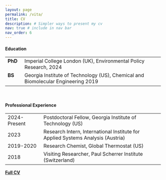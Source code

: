 ```yaml
---
layout: page
permalink: /vita/
title: CV
description: # Simpler ways to present my cv
nav: true # include in nav bar
nav_order: 6
---
```


<html>
<style>
table, th, td {
  border:none;
}
td[rowspan] {
  vertical-align: top;
  text-align: left;
}
</style>
<body>

<h4>Education</h4>
<table cellspacing="0" cellpadding="0">
  <tr>
    <td><b>PhD</b> &nbsp;</td>
    <td>Imperial College London (UK), Environmental Policy Research, 2024</td>
  </tr>
  <tr>
    <td><b>BS</b> &nbsp;&nbsp;&nbsp;&nbsp;</td>
    <td>Georgia Institute of Technology (US), Chemical and Biomolecular Engineering 2019</td>
  </tr>
</table>
<br>

<h4>Professional Experience</h4>
<table cellspacing="0" cellpadding="0">
  <tr>
    <td>2024-Present&nbsp;&nbsp;&nbsp;</td>
    <td>Postdoctoral Fellow, Georgia Institute of Technology (US)</td>
  </tr>
  <tr>
    <td>2023 </td>
    <td>Research Intern, International Institute for Applied Systems Analysis (Austria)</td>
  </tr>
  <tr>
  	<td>2019-2020</td>
    <td>Research Chemist, Global Thermostat (US)</td>
  </tr>
  <tr>
  	<td>2018</td>
    <td>Visiting Researcher, Paul Scherrer Institute (Switzerland)</td>
  </tr>
</table>
</body>
</html>

[<b>Full CV</b>](https://judyjwxie.github.io/assets/pdf/241031_CV_Xie.pdf)
